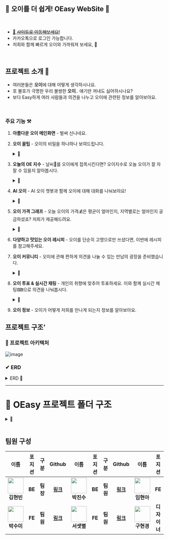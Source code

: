 ## 🥒 오이를 더 쉽게! OEasy WebSite 🥒

<br> 

- [🎀 ~~사이트로 이동해보세요!~~](https://oeasy.world/)
- 카카오톡으로 로그인 가능합니다.
- 저희와 함께 빠르게 오이와 가까워져 보세요, 💚
<br>

## 프로젝트 소개 🎇

- 여러분들은 **오이**에 대해 어떻게 생각하시나요.
- 호 불호가 극명한 우리 불쌍한 **오이**.. 얘기만 꺼내도 싫어하시나요?
- 보다 Easy하게 여러 사람들과 의견을 나누고 오이에 관련된 정보를 알아보아요.
<br>

### 주요 기능 ⚒

1. **아름다운 오이 메인화면** - 벌써 신나네요.  

2. **오이 꿀팁** - 오이의 비밀을 하나하나 보여드립니다.  
   <details>
   <summary> 🔽 </summary>
   <img src="https://github.com/user-attachments/assets/13226453-791b-419c-9621-c736c50e0790" alt="오이 꿀팁">
   </details>

3. **오늘의 OE 지수** - 날씨🌈를 오이에게 접목시킨다면? 오이지수로 오늘 오이가 잘 자랄 수 있을지 알아봅시다.  
   <details>
   <summary> 🔽 </summary>
   <img src="https://github.com/user-attachments/assets/5b7f71ab-a4e1-435f-ab80-60da3ae358f0" alt="OE 지수">
   </details>

4. **AI 오이** - AI 오이 챗봇과 함께 오이에 대해 대화를 나눠보아요!  
   <details>
   <summary> 🔽 </summary>
   <img src="https://github.com/user-attachments/assets/65b19d07-87ce-4d48-8d99-23f40dd2c3b3" alt="AI 오이">
   </details>

5. **오이 가격 그래프** - 오늘 오이의 가격💰은 평균이 얼마인지, 지역별로는 얼마인지 궁금하셨죠? 저희가 제공해드려요.  
   <details>
   <summary> 🔽 </summary>
   <img src="https://github.com/user-attachments/assets/6c85e99e-856f-4a59-a023-c611b7e498f2" alt="오이 가격 그래프">
   </details>

6. **다양하고 맛있는 오이 레시피** - 오이를 단순히 고명으로만 쓰셨다면, 이번에 레시피를 참고해주세요.  
   
7. **오이 커뮤니티** - 오이에 관해 편하게 의견을 나눌 수 있는 만남의 광장을 준비했습니다.  
   <details>
   <summary> 🔽 </summary>
   <img src="https://github.com/user-attachments/assets/32d8880b-ab60-498a-84e4-50e018cebf27" alt="오이 커뮤니티">
   </details>

8. **오이 투표 & 실시간 채팅** - 개인의 취향에 맞추어 투표하세요. 이와 함께 실시간 채팅⌨으로 의견을 나눠봅시다.  
   <details>
   <summary> 🔽 </summary>
   <img src="https://github.com/user-attachments/assets/cff10803-35ee-442f-82fb-56f9ebb5f1f9" alt="오이 투표 & 실시간 채팅">
   </details>

9. **오이 정보** - 오이가 어떻게 저희를 만나게 되는지 정보를 알아보아요.

</div>

## 프로젝트 구조'

### 📌 프로젝트 아키텍처

![image](https://github.com/user-attachments/assets/7646c93b-1bd5-46d6-8003-d40b24af4d05)

### ✔ ERD

<details>
<summary> ERD 🔽 </summary>

![OEasy - ERD](https://github.com/user-attachments/assets/ed49980e-138f-46ee-a10f-6b37e39f752d)

</details>

---

# 📌 OEasy 프로젝트 폴더 구조

<details>
<summary> 🔽 </summary>

## 📂 `src/main/java/com/OEzoa/OEasy`

### 📌 `api` (컨트롤러 계층)
🚀 **역할:**  
- HTTP 요청을 받아 해당 기능의 서비스 로직을 실행  
- REST API 엔드포인트 제공  

🔹 **주요 기능:**  
- 사용자 인증 (`member/login`)  
- 게시판 관리 (`community`, `tip`)  
- 채팅 시스템 (`chatting`)  
- 투표 기능 (`vote`)  
- 레시피 관리 (`recipe`)  

---

### 📌 `application` (서비스 계층)
💡 **역할:**  
- 도메인 로직을 조합하여 애플리케이션의 주요 기능 수행  
- DTO 변환, 매퍼 및 검증 로직 포함  

🔹 **주요 기능:**  
- 회원 가입 및 로그인 처리 (`member`)  
- 데이터 가공 및 검증 (`validator`, `mapper`)  
- 비즈니스 로직 수행  

---

### 📌 `domain` (도메인 계층)
📌 **역할:**  
- 핵심 비즈니스 로직을 포함하는 엔티티 및 도메인 모델 관리  
- JPA 엔티티 및 관련 연산 정의  

🔹 **주요 기능:**  
- 회원 데이터 관리 (`member`)  
- 게시글 및 댓글 (`community`, `tip`)  
- 투표 시스템 (`vote`)  
- 이미지 및 파일 데이터 (`image`)  
- 알림 시스템 (`notification`)  

---

### 📌 `exception` (예외 처리 계층)
⚠️ **역할:**  
- 전역 및 도메인별 예외 정의 및 관리  
- 일관된 예외 처리 정책 제공  

🔹 **주요 기능:**  
- 공통 예외 처리  
- 사용자 인증 및 데이터 검증 예외 관리  

---

### 📌 `infra` (인프라 계층)
🛠 **역할:**  
- 외부 API 연동 및 설정 관련 클래스 포함  
- 데이터베이스, 외부 서비스 통신, 설정 정보 관리  

🔹 **주요 기능:**  
- Kakao API 연동 (`api/aioe`)  
- AWS S3 파일 업로드  
- Redis 캐싱  
- SMTP 이메일 전송  

---

### 📌 `util` (유틸리티 계층)
🛠 **역할:**  
- 공통적으로 사용되는 기능 제공 (파일 업로드, 시간 관리 등)  

🔹 **주요 기능:**  
- S3 업로드 (`s3Bucket`)  
- 스케줄러 (`scheduler`)  
- 시간 변환 및 추적 (`timeTrace`)  
- 인증 보조 기능  

---

✅ **특징:**  
- 기능 단위 패키지 구성으로 유지보수성 및 확장성 향상  
- DTO, Controller, Service, Validator 역할 명확한 분리  
- AOP 기반 인증/인가 처리
-

</details>
 
<br>

## 팀원 구성

<div>

|   **이름**   | **포지션** | **구분** | **Github** |   **이름**   | **포지션** | **구분** | **Github** |   **이름**   | **포지션** | **구분** |       **Github** |
|--------------|------------|----------|------------|--------------|------------|----------|------------|--------------|------------|----------|------------------|
| <div align="center"><img src="https://avatars.githubusercontent.com/u/96505736?v=4" width="50" height="50"/><br><b>김현빈</b></div> | <div align="center"><b>BE</b></div> | <div align="center"><b>팀장</b></div> | <div align="center"><b>[링크](https://github.com/khv9786)</b></div> | <div align="center"><img src="https://avatars.githubusercontent.com/u/75283640?v=4" width="50" height="50"/><br><b>박진수</b></div> | <div align="center"><b>BE</b></div> | <div align="center"><b>팀원</b></div> | <div align="center"><b>[링크](https://github.com/qkrwlstn1)</b></div> | <div align="center"><img src="https://avatars.githubusercontent.com/u/103312634?v=4" width="50" height="50"/><br><b>임현아</b></div> | <div align="center"><b>FE</b></div> | <div align="center"><b>팀원</b></div> | <div align="center"><b>[링크](https://github.com/lyuna29)</b></div> |
| <div align="center"><img src="https://avatars.githubusercontent.com/u/155044540?v=4" width="50" height="50"/><br><b>박수미</b></div> | <div align="center"><b>FE</b></div> | <div align="center"><b>팀원</b></div> | <div align="center"><b>[링크](https://github.com/sumii-7)</b></div> | <div align="center"><img src="https://avatars.githubusercontent.com/u/159214124?v=4" width="50" height="50"/><br><b>서샛별</b></div> | <div align="center"><b>FE</b></div> | <div align="center"><b>팀원</b></div> | <div align="center"><b>[링크](https://github.com/ssbmel)</b></div> | <div align="center"><img src="https://encrypted-tbn3.gstatic.com/images?q=tbn:ANd9GcQ9WjHnoAdJiBL5BrDMUCvvj04Okjl9zBJ5Xi8nVbMX0VLvvS4m" width="50" height="50"/><br><b>구현경</b></div> | <div align="center"><b>디자이너</b></div> | <div align="center"><b>팀원</b></div> | <div align="center"><b>[Null](#)</b></div> |

</div>
